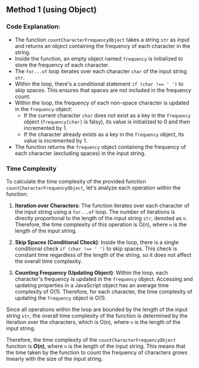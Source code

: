 ## Method 1 (using Object)

### Code Explanation:

- The function `countCharacterFrequencyObject` takes a string `str` as input and returns an object containing the frequency of each character in the string.
- Inside the function, an empty object named `frequency` is initialized to store the frequency of each character.
- The `for...of` loop iterates over each character `char` of the input string `str`.
- Within the loop, there's a conditional statement `if (char !== ' ')` to skip spaces. This ensures that spaces are not included in the frequency count.
- Within the loop, the frequency of each non-space character is updated in the `frequency` object:
     - If the current character `char` does not exist as a key in the `frequency` object (`frequency[char]` is falsy), its value is initialized to 0 and then incremented by 1.
     - If the character already exists as a key in the `frequency` object, its value is incremented by 1.
- The function returns the `frequency` object containing the frequency of each character (excluding spaces) in the input string.

### Time Complexity

To calculate the time complexity of the provided function `countCharacterFrequencyObject`, let's analyze each operation within the function:

1. **Iteration over Characters**: The function iterates over each character of the input string using a `for...of` loop. The number of iterations is directly proportional to the length of the input string `str`, denoted as `n`. Therefore, the time complexity of this operation is O(n), where `n` is the length of the input string.

2. **Skip Spaces (Conditional Check)**: Inside the loop, there is a single conditional check `if (char !== ' ')` to skip spaces. This check is constant time regardless of the length of the string, so it does not affect the overall time complexity.

3. **Counting Frequency (Updating Object)**: Within the loop, each character's frequency is updated in the `frequency` object. Accessing and updating properties in a JavaScript object has an average time complexity of O(1). Therefore, for each character, the time complexity of updating the `frequency` object is O(1).

Since all operations within the loop are bounded by the length of the input string `str`, the overall time complexity of the function is determined by the iteration over the characters, which is O(n), where `n` is the length of the input string.

Therefore, the time complexity of the `countCharacterFrequencyObject` function is **$O(n)$**, where `n` is the length of the input string. This means that the time taken by the function to count the frequency of characters grows linearly with the size of the input string.



